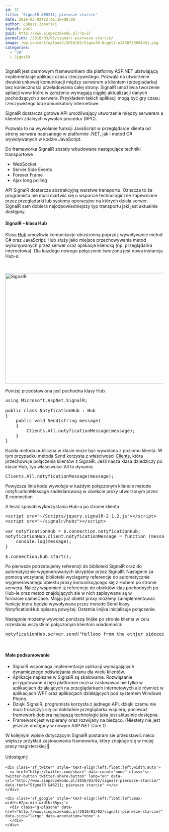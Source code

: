 ```yaml
---
id: 37
title: 'SignalR &#8211; pierwsze starcie'
date: 2016-03-02T22:41:36+00:00
author: Łukasz Zaborski
layout: post
guid: http://www.siepaczekodu.pl/?p=37
permalink: /2016/03/02/signalr-pierwsze-starcie/
image: /wp-content/uploads/2016/03/SignalR-Nuget2-e1458759694461.png
categories:
  - 'C#'
  - SignalR
---
```

SignalR jest darmowym frameworkiem dla platformy ASP.NET ułatwiającą implementacje aplikacji czasu rzeczywistego. Pozwala na utworzenie dwukierunkowej komunikacji między serwerem a klientem (przegladarka) bez konieczności przeładowania całej strony. SignalR umożliwia tworzenie apliacji www które w założeniu wymagają ciągłej aktualizacji danych pochodzących z serwera. Przykładem takich aplikacji mogą być gry czasu rzeczywistego lub komunikatory internetowe.

SignalR dostarcza gotowe API umożliwający utworzenie między serwerem a klientem zdalnych wywołań procedur (RPC).
  
Pozwala to na wywołanie funkcji JavaScript w przeglądarce klienta od strony serwera napisanego w platformie .NET, jak i metod C# wywoływanych w kodzie JavaScript.

Do frameworka SignalR zostały wbudowane następujące techniki transportowe

  * WebSocket
  * Server Side Events
  * Forever Frame
  * Ajax long polling

API SignalR dostarcza abstrakcyjną warstwe transportu. Oznacza to że programista nie musi martwić się o wsparcie technologiczne zapewniane przez przeglądarki lub systemy operacyjne na których działa serwer. SignalR sam dobiera najodpowiedniejszy typ transportu jaki jest aktualnie dostępny.

#### SignalR &#8211; klasa Hub

Klasa <a href="https://msdn.microsoft.com/query/dev14.query?appId=Dev14IDEF1&l=EN-US&k=k(Microsoft.AspNet.SignalR.Hub);k(TargetFrameworkMoniker-.NETFramework,Version%3Dv4.5.1);k(DevLang-csharp)&rd=true" target="_blank">Hub</a> umożliwia komunikacje obustronną poprzez wywoływanie metod C# oraz JavaScript. Hub służy jako miejsce przechowywania metod wykonywanych przez serwer oraz aplikacje kliencką (np. przeglądarka internetowa). Dla każdego nowego połączenie tworzona jest nowa instancja Hub-a.

&nbsp;

<a href="http://www.siepaczekodu.pl/wp-content/uploads/2016/02/SignalR.png" rel="attachment wp-att-41"><img class="aligncenter size-full wp-image-41" src="http://www.siepaczekodu.pl/wp-content/uploads/2016/02/SignalR.png" alt="SignalR" width="833" height="350" srcset="http://www.siepaczekodu.pl/wp-content/uploads/2016/02/SignalR.png 833w, http://www.siepaczekodu.pl/wp-content/uploads/2016/02/SignalR-300x126.png 300w, http://www.siepaczekodu.pl/wp-content/uploads/2016/02/SignalR-768x323.png 768w" sizes="(max-width: 833px) 100vw, 833px" /></a>

Poniżej przedstawiona jest pochodna klasy Hub.

<pre class="EnlighterJSRAW" data-enlighter-language="csharp">using Microsoft.AspNet.SignalR;

public class NotyficationHub : Hub
{
    public void Send(string message)
    {
        Clients.All.notyficationMessage(message);
    }
}</pre>

Każda metoda publiczna w klasie może być wywołana z poziomu klienta. W tym przypadku metoda Send korzysta z właściwości <a href="https://msdn.microsoft.com/en-us/library/microsoft.aspnet.signalr.hub.clients(v=vs.118).aspx" target="_blank">Clients</a>, która przechowuje połączenia klientów z SignalR. Jeśli nasza klasa dziedziczy po klasie Hub, typ właściwości All to dynamic.

<pre class="EnlighterJSRAW" data-enlighter-language="csharp">Clients.All.notyficationMessage(message);</pre>

Powyższa linia kodu wywołuje w każdym połączonym kliencie metode notyficationMessage zadeklarowaną w obiekcie proxy utworzonym przez $.connection

A teraz sposób wykorzystania Hub-a po stronie klienta

<pre class="EnlighterJSRAW" data-enlighter-language="js">&lt;script src="~/Scripts/jquery.signalR-2.1.2.js"&gt;&lt;/script&gt;
&lt;script src="~/signalr/hubs"&gt;&lt;/script&gt;

var notyficationHub = $.connection.notyficationHub;
notyficationHub.client.notyficationMessage = function (message) {
    console.log(message);
}

$.connection.hub.start();</pre>

Po pierwsze potrzebujemy referencji do biblioteki SignalR oraz do automatycznie wygenerowanych skryptów przez SignalR. Następnie za pomocą wczytanej biblioteki wyciagamy referencje do automatycznie wygenerowanego obiektu proxy komunikującego się z Hubem po stronie serwera. Należy wspomieć iż referencje do obiektów klas pochodnych po Hub-ie oraz metod znajdujących sie w nich zapisywane są w formacie camelCase. Mając już obiekt proxy możemy zaimplementować funkcje która będzie wywoływana przez metode Send klasy NotyficationHub opisaną powyżej. Ostatnia linijka inicjalizuje połączenie.

Następnie możemy wywołać poniższą linijke po stronie klienta w celu rozesłania wszystkim połączonym klientom wiadomości:

<pre class="EnlighterJSRAW" data-enlighter-language="js">notyficationHub.server.send("Hellooo from the othjer sideeee...");</pre>

&nbsp;

#### Małe podsumowanie

  * SignalR wspomaga implementacje aplikacji wymagających dynamicznego odświeżania ekranu dla wielu klientów.
  * Aplikacje napisane w SignalR są skalowalne. Rozwiązanie przygotowane dzięki platformie można zastosować nie tylko w aplikacjach działających na przeglądarkach internetowych ale również w aplikacjach WPF oraz aplikacjach działających pod systemem Windows Phone.
  * Dzięki SignalR, programista korzysta z jednego API, dzięki czemu nie musi troszczyć się co dokładnie przeglądarka wspiera, ponieważ framework dobiera najlepszą technologie jaka jest aktualnie dostępna.
  * Framework jest wspierany oraz rozwijany na bieżąco. (Niestety nie jest jeszcze dostępny w nowym ASP.NET Core 1)

W kolejnym wpisie dotyczącym SignalR postaram sie przedstawić nieco większy przykład zastosowania frameworka, który znajduje się w mojej pracy magisterskiej 🙂

<div class='sfsi_Sicons' style='width: 100%; display: inline-block; vertical-align: middle; text-align:left'>
  <div style='margin:0px 8px 0px 0px; line-height: 24px'>
    <span>Udostępnij</span>
  </div>
  
  <div class='sfsi_socialwpr'>
    <div class='sf_fb' style='text-align:left;width:98px'>
      <div class="fb-like" href="http://www.siepaczekodu.pl/2016/03/02/signalr-pierwsze-starcie/" width="180" send="false" showfaces="false"  action="like" data-share="true"data-layout="button" >
      </div>
    </div>
    
    <div class='sf_twiter' style='text-align:left;float:left;width:auto'>
      <a href="http://twitter.com/share" data-count="none" class="sr-twitter-button twitter-share-button" lang="en" data-url="http://www.siepaczekodu.pl/2016/03/02/signalr-pierwsze-starcie/" data-text="SignalR &#8211; pierwsze starcie" ></a>
    </div>
    
    <div class='sf_google' style='text-align:left;float:left;max-width:62px;min-width:35px;'>
      <div class="g-plusone" data-href="http://www.siepaczekodu.pl/2016/03/02/signalr-pierwsze-starcie/" data-size="large" data-annotation="none" >
      </div>
    </div>
  </div>
</div>